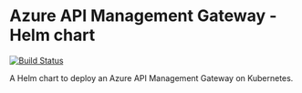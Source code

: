# Azure API Management Gateway - Helm chart

[![Build Status](https://dev.azure.com/tomkerkhove/Azure%20API%20Management%20Gateway/_apis/build/status/CI%20-%20Helm?branchName=master)](https://dev.azure.com/tomkerkhove/Azure%20API%20Management%20Gateway/_build/latest?definitionId=85&branchName=master)

A Helm chart to deploy an Azure API Management Gateway on Kubernetes.
